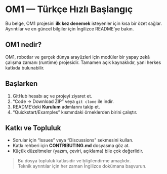 # OM1 — Türkçe Hızlı Başlangıç

Bu belge, OM1 projesini **ilk kez denemek** isteyenler için kısa bir özet sağlar. 
Ayrıntılar ve en güncel bilgiler için İngilizce README’ye bakın.

## OM1 nedir?
OM1, robotlar ve gerçek dünya arayüzleri için modüler bir yapay zekâ çalışma zamanı (runtime) projesidir. 
Tamamen açık kaynaklıdır, yani herkes katkıda bulunabilir.

## Başlarken
1. GitHub hesabı aç ve projeyi ziyaret et.  
2. “Code → Download ZIP” veya `git clone` ile indir.  
3. README’deki **Kurulum** adımlarını takip et.  
4. “Quickstart/Examples” kısmındaki örneklerden birini çalıştır.

## Katkı ve Topluluk
- Sorular için “Issues” veya “Discussions” sekmesini kullan.  
- Katkı rehberi için **CONTRIBUTING.md** dosyasına göz at.  
- Küçük düzeltmeler (yazım, çeviri, açıklama) bile çok değerlidir.  

> Bu dosya topluluk katkısıdır ve bilgilendirme amaçlıdır.  
> Teknik ayrıntılar için her zaman İngilizce dokümana başvurun.
